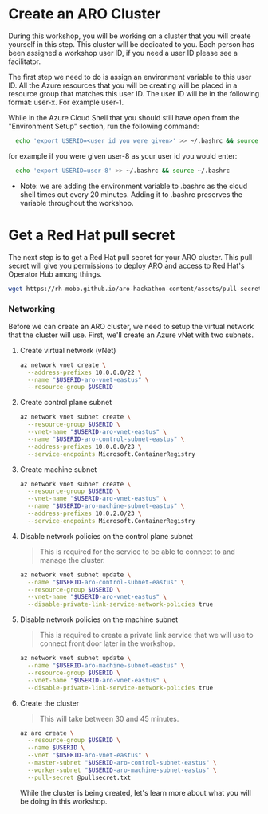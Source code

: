 # Create an ARO Cluster

During this workshop, you will be working on a cluster that you will create yourself in this step. This cluster will be dedicated to you. Each person has been assigned a workshop user ID, if you need a user ID please see a facilitator.

The first step we need to do is assign an environment variable to this user ID. All the Azure resources that you will be creating will be placed in a resource group that matches this user ID.  The user ID will be in the following format: user-x. For example user-1.

While in the Azure Cloud Shell that you should still have open from the "Environment Setup" section, run the following command:

```bash
  echo 'export USERID=<user id you were given>' >> ~/.bashrc && source ~/.bashrc
```

for example if you were given user-8 as your user id you would enter:

```bash
  echo 'export USERID=user-8' >> ~/.bashrc && source ~/.bashrc
```
* Note: we are adding the environment variable to .bashrc as the cloud shell times out every 20 minutes.  Adding it to .bashrc preserves the variable throughout the workshop.

# Get a Red Hat pull secret
The next step is to get a Red Hat pull secret for your ARO cluster.  This pull secret will give you permissions to deploy ARO and access to Red Hat's Operator Hub among things.

```bash
wget https://rh-mobb.github.io/aro-hackathon-content/assets/pull-secrets/pullsecret.txt
```

### Networking

Before we can create an ARO cluster, we need to setup the virtual network that the cluster will use. First, we'll create an Azure vNet with two subnets. 

1. Create virtual network (vNet)

    ```bash
    az network vnet create \
      --address-prefixes 10.0.0.0/22 \
      --name "$USERID-aro-vnet-eastus" \
      --resource-group $USERID
    ```

2. Create control plane subnet

    ```bash
    az network vnet subnet create \
      --resource-group $USERID \
      --vnet-name "$USERID-aro-vnet-eastus" \
      --name "$USERID-aro-control-subnet-eastus" \
      --address-prefixes 10.0.0.0/23 \
      --service-endpoints Microsoft.ContainerRegistry
    ```

3. Create machine subnet

    ```bash
    az network vnet subnet create \
      --resource-group $USERID \
      --vnet-name "$USERID-aro-vnet-eastus" \
      --name "$USERID-aro-machine-subnet-eastus" \
      --address-prefixes 10.0.2.0/23 \
      --service-endpoints Microsoft.ContainerRegistry
    ```

4. Disable network policies on the control plane subnet

    > This is required for the service to be able to connect to and manage the cluster.

    ```bash
    az network vnet subnet update \
      --name "$USERID-aro-control-subnet-eastus" \
      --resource-group $USERID \
      --vnet-name "$USERID-aro-vnet-eastus" \
      --disable-private-link-service-network-policies true
    ```

5. Disable network policies on the machine subnet

    > This is required to create a private link service that we will use to connect front door later in the workshop.

    ```bash
    az network vnet subnet update \
      --name "$USERID-aro-machine-subnet-eastus" \
      --resource-group $USERID \
      --vnet-name "$USERID-aro-vnet-eastus" \
      --disable-private-link-service-network-policies true
    ```


6. Create the cluster

    > This will take between 30 and 45 minutes.

    ```bash
    az aro create \
      --resource-group $USERID \
      --name $USERID \
      --vnet "$USERID-aro-vnet-eastus" \
      --master-subnet "$USERID-aro-control-subnet-eastus" \
      --worker-subnet "$USERID-aro-machine-subnet-eastus" \
      --pull-secret @pullsecret.txt
    ```

    While the cluster is being created, let's learn more about what you will be doing in this workshop.
